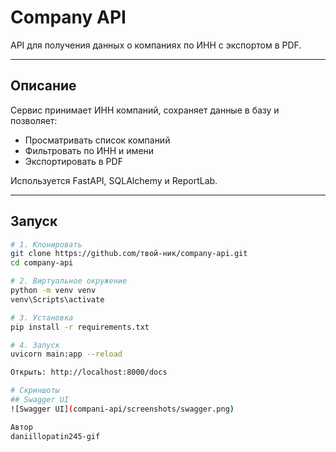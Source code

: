 # Company API

API для получения данных о компаниях по ИНН с экспортом в PDF.

---

## Описание

Сервис принимает ИНН компаний, сохраняет данные в базу и позволяет:
- Просматривать список компаний
- Фильтровать по ИНН и имени
- Экспортировать в PDF

Используется FastAPI, SQLAlchemy и ReportLab.

---

## Запуск

```bash
# 1. Клонировать
git clone https://github.com/твой-ник/company-api.git
cd company-api

# 2. Виртуальное окружение
python -m venv venv
venv\Scripts\activate

# 3. Установка
pip install -r requirements.txt

# 4. Запуск
uvicorn main:app --reload

Открыть: http://localhost:8000/docs

# Скриншоты
## Swagger UI
![Swagger UI](compani-api/screenshots/swagger.png)

Автор
daniillopatin245-gif